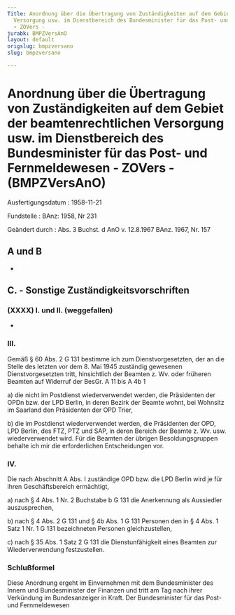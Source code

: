 ```yaml
---
Title: Anordnung über die Übertragung von Zuständigkeiten auf dem Gebiet der beamtenrechtlichen
  Versorgung usw. im Dienstbereich des Bundesminister für das Post- und Fernmeldewesen
  - ZOVers -
jurabk: BMPZVersAnO
layout: default
origslug: bmpzversano
slug: bmpzversano

---
```


# Anordnung über die Übertragung von Zuständigkeiten auf dem Gebiet der beamtenrechtlichen Versorgung usw. im Dienstbereich des Bundesminister für das Post- und Fernmeldewesen - ZOVers - (BMPZVersAnO)

Ausfertigungsdatum
:   1958-11-21

Fundstelle
:   BAnz: 1958, Nr 231

Geändert durch
:   Abs. 3 Buchst. d AnO v. 12.8.1967 BAnz. 1967, Nr. 157


## A und B

-


## C. - Sonstige Zuständigkeitsvorschriften



### (XXXX) I. und II. (weggefallen)

-


### III.

Gemäß § 60 Abs. 2 G 131 bestimme ich zum Dienstvorgesetzten, der an
die Stelle des letzten vor dem 8. Mai 1945 zuständig gewesenen
Dienstvorgesetzten tritt, hinsichtlich der Beamten z. Wv. oder
früheren Beamten auf Widerruf der BesGr. A 11 bis A 4b 1

a)  die nicht im Postdienst wiederverwendet werden, die Präsidenten der
    OPDn bzw. der LPD Berlin, in deren Bezirk der Beamte wohnt, bei
    Wohnsitz im Saarland den Präsidenten der OPD Trier,


b)  die im Postdienst wiederverwendet werden, die Präsidenten der OPD, LPD
    Berlin, des FTZ, PTZ und SAP, in deren Bereich der Beamte z. Wv. usw.
    wiederverwendet wird. Für die Beamten der übrigen Besoldungsgruppen
    behalte ich mir die erforderlichen Entscheidungen vor.





### IV.

Die nach Abschnitt A Abs. I zuständige OPD bzw. die LPD Berlin wird je
für ihren Geschäftsbereich ermächtigt,

a)  nach § 4 Abs. 1 Nr. 2 Buchstabe b G 131 die Anerkennung als Aussiedler
    auszusprechen,


b)  nach § 4 Abs. 2 G 131 und § 4b Abs. 1 G 131 Personen den in § 4 Abs. 1
    Satz 1 Nr. 1 G 131 bezeichneten Personen gleichzustellen,


c)  nach § 35 Abs. 1 Satz 2 G 131 die Dienstunfähigkeit eines Beamten zur
    Wiederverwendung festzustellen.





### Schlußformel

Diese Anordnung ergeht im Einvernehmen mit dem Bundesminister des
Innern und Bundesminister der Finanzen und tritt am Tag nach ihrer
Verkündung im Bundesanzeiger in Kraft.
Der Bundesminister für das Post- und Fernmeldewesen

